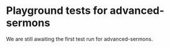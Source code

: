 # Playground tests for advanced-sermons
We are still awaiting the first test run for advanced-sermons.
